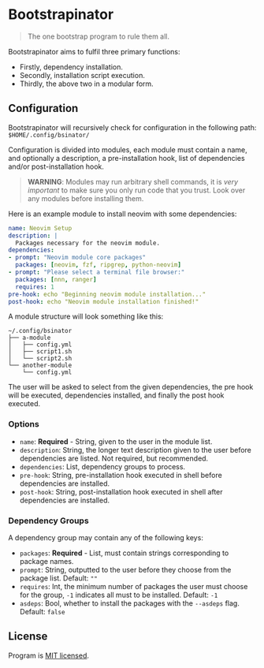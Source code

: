 # Bootstrapinator

> The one bootstrap program to rule them all.

Bootstrapinator aims to fulfil three primary functions:

- Firstly, dependency installation.
- Secondly, installation script execution.
- Thirdly, the above two in a modular form.

## Configuration

Bootstrapinator will recursively check for configuration in the following path: `$HOME/.config/bsinator/`

Configuration is divided into modules, each module must contain a name, and optionally a description, a pre-installation hook, list of dependencies and/or post-installation hook.

> **WARNING**: Modules may run arbitrary shell commands, it is *very important* to make sure you only run code that you trust. Look over any modules before installing them.

Here is an example module to install neovim with some dependencies:

```yaml
name: Neovim Setup
description: |
  Packages necessary for the neovim module.
dependencies:
- prompt: "Neovim module core packages"
  packages: [neovim, fzf, ripgrep, python-neovim]
- prompt: "Please select a terminal file browser:"
  packages: [nnn, ranger]
  requires: 1
pre-hook: echo "Beginning neovim module installation..."
post-hook: echo "Neovim module installation finished!"
```

A module structure will look something like this:

```
~/.config/bsinator
├── a-module
│   ├── config.yml
│   ├── script1.sh
│   └── script2.sh
└── another-module
    └── config.yml
```

The user will be asked to select from the given dependencies, the pre hook will be executed, dependencies installed, and finally the post hook executed.

### Options

- `name`: **Required** - String, given to the user in the module list.
- `description`: String, the longer text description given to the user before dependencies are listed. Not required, but recommended.
- `dependencies`: List, dependency groups to process.
- `pre-hook`: String, pre-installation hook executed in shell before dependencies are installed.
- `post-hook`: String, post-installation hook executed in shell after dependencies are installed.

### Dependency Groups

A dependency group may contain any of the following keys:

- `packages`: **Required** - List, must contain strings corresponding to package names.
- `prompt`: String, outputted to the user before they choose from the package list. Default: `""`
- `requires`: Int, the minimum number of packages the user must choose for the group, `-1` indicates all must to be installed. Default: `-1`
- `asdeps`: Bool, whether to install the packages with the `--asdeps` flag. Default: `false`

## License

Program is [MIT licensed](LICENSE).

